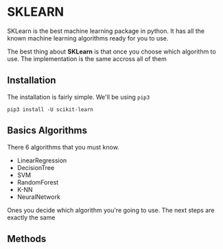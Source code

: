 # SKLEARN
SKLearn is the best machine learning package in python. It has all the known machine learning algorithms ready for you to use.

The best thing about **SKLearn** is that once you choose which algorithm to use. The implementation is the same accross all of them

## Installation
The installation is fairly simple. We'll be using `pip3`
```python3
pip3 install -U scikit-learn
```

## Basics Algorithms
There 6 algorithms that you must know.
- LinearRegression
- DecisionTree
- SVM
- RandomForest
- K-NN
- NeuralNetwork

Ones you decide which algorithm you're going to use. The next steps are exactly the same

## Methods
